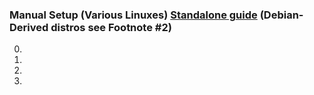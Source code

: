 
### Manual Setup (Various Linuxes) [Standalone guide](LINUX.md) (Debian-Derived distros see Footnote #2)

  0.
  1.
  2.
  3.
